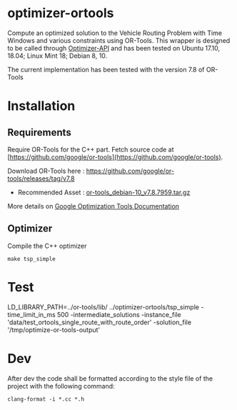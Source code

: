 optimizer-ortools
=================

Compute an optimized solution to the Vehicle Routing Problem with Time Windows and various constraints using OR-Tools.
This wrapper is designed to be called through [Optimizer-API](https://github.com/cartoroute/optimizer-api) and has been tested on Ubuntu 17.10, 18.04; Linux Mint 18; Debian 8, 10.

The current implementation has been tested with the version 7.8 of OR-Tools

Installation
============
## Requirements

Require OR-Tools for the C++ part. Fetch source code at [https://github.com/google/or-tools](https://github.com/google/or-tools).

Download OR-Tools here : https://github.com/google/or-tools/releases/tag/v7.8

- Recommended Asset : [or-tools_debian-10_v7.8.7959.tar.gz](https://github.com/google/or-tools/releases/download/v7.8/or-tools_debian-10_v7.8.7959.tar.gz)

More details on [Google Optimization Tools Documentation](https://developers.google.com/optimization/introduction/installing)

## Optimizer

Compile the C++ optimizer

    make tsp_simple


Test
====

LD_LIBRARY_PATH=../or-tools/lib/ ../optimizer-ortools/tsp_simple -time_limit_in_ms 500 -intermediate_solutions -instance_file 'data/test_ortools_single_route_with_route_order' -solution_file '/tmp/optimize-or-tools-output'

Dev
===

After dev the code shall be formatted according to the style file of the project with the following command:

    clang-format -i *.cc *.h
